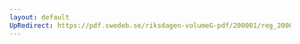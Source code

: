 ```yaml
---
layout: default
UpRedirect: https://pdf.swedeb.se/riksdagen-volumeG-pdf/200001/reg_200001/reg_200001_0502.pdf
---
```

